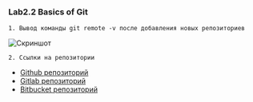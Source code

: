 ### Lab2.2 Basics of Git

```
1. Вывод команды git remote -v после добавления новых репозиториев
```
![Скриншот](https://raw.githubusercontent.com/aleksey-raevich/devops-netology/master/Lab2.2/screenshot_lab22_1.png)

```
2. Ссылки на репозитории
```

* [Github репозиторий](https://github.com/aleksey-raevich/devops-netology/tree/master/Lab2.2/ "Github репозиторий")
* [Gitlab репозиторий](https://gitlab.com/aleksey-raevich/devops-netology/-/tree/master/Lab2.2/ "Gitlab репозиторий")
* [Bitbucket репозиторий](https://bitbucket.org/aleksey-raevich/devops-netology/src/master/Lab2.2/ "Bitbucket репозиторий")